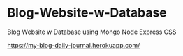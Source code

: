 # Blog-Website-w-Database

 Blog Website w Database using Mongo Node Express CSS

https://my-blog-daily-journal.herokuapp.com/

